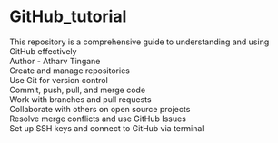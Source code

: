 # GitHub_tutorial
This repository is a comprehensive guide to understanding and using GitHub effectively
<br> Author - Atharv Tingane
<br>
Create and manage repositories
<br>
Use Git for version control
<br>
Commit, push, pull, and merge code
<br>
Work with branches and pull requests
<br>
Collaborate with others on open source projects
<br>
Resolve merge conflicts and use GitHub Issues
<br>
Set up SSH keys and connect to GitHub via terminal
